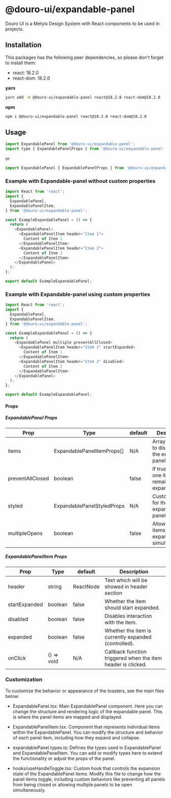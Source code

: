 # @douro-ui/expandable-panel

Douro UI is a Metyis Design System with React components to be used in projects.

## Installation

This packages has the following peer dependencies, so please don't forget to install them:

- react: 18.2.0
- react-dom: 18.2.0

**yarn**

```sh
yarn add -W @douro-ui/expandable-panel react@18.2.0 react-dom@18.2.0
```

**npm**

```sh
npm i @douro-ui/expandable-panel react@18.2.0 react-dom@18.2.0
```

## Usage

```js
import ExpandablePanel from '@douro-ui/expandable-panel';
import type { ExpandablePanelProps } from '@douro-ui/expandable-panel';
```

or

```js
import ExpandablePanel { ExpandablePanelProps } from '@douro-ui/expandable-panel';
```

### Example with Expandable-panel without custom properties

```js
import React from 'react';
import {
  ExpandablePanel,
  ExpandablePanelItem,
} from '@douro-ui/expandable-panel';

const ExampleExpandablePanel = () => {
  return (
    <ExpandablePanel>
      <ExpandablePanelItem header="Item 1">
        Content of Item 1
      </ExpandablePanelItem>
      <ExpandablePanelItem header="Item 2">
        Content of Item 2
      </ExpandablePanelItem>
    </ExpandablePanel>
  );
};

export default ExampleExpandablePanel;
```

### Example with Expandable-panel using custom properties

```js
import React from 'react';
import {
  ExpandablePanel,
  ExpandablePanelItem,
} from '@douro-ui/expandable-panel';

const ExampleExpandablePanel = () => {
  return (
    <ExpandablePanel multiple preventAllClosed>
      <ExpandablePanelItem header="Item 1" startExpanded>
        Content of Item 1
      </ExpandablePanelItem>
      <ExpandablePanelItem header="Item 2" disabled>
        Content of Item 2
      </ExpandablePanelItem>
    </ExpandablePanel>
  );
};

export default ExampleExpandablePanel;
```

#### Props

##### ExpandablePanel Props

| Prop             | Type                       | default | Description                                          |
| ---------------- | -------------------------- | ------- | ---------------------------------------------------- |
| items            | ExpandablePanelItemProps[] | N/A     | Array of items to display in the expandable panel.   |
| preventAllClosed | boolean                    | false   | If true, at least one item must remain expanded.                  |
| styled           | ExpandablePanelStyledProps | N/A     | Custom styles for the expandable panel.     |
| multipleOpens    | boolean                    | false   | Allows multiple items to be expanded simultaneously. |

##### ExpandablePanelItem Props

| Prop          | Type       | default   | Description                                                  |
| ------------- | ---------- | --------- | ------------------------------------------------------------ |
| header        | string     | ReactNode | Text which will be showed in header section                  |
| startExpanded | boolean    | false     | Whether the item should start expanded.                      |
| disabled      | boolean    | false     | Disables interaction with the item.                          |
| expanded      | boolean    | false     | Whether the item is currently expanded (controlled).         |
| onClick       | () => void | N/A       | Callback function triggered when the item header is clicked. |

### Customization

To customize the behavior or appearance of the toasters, see the main files below:

- ExpandablePanel.tsx: Main ExpandablePanel component. Here you can change the structure and rendering logic of the expandable panel. This is where the panel items are mapped and displayed.

- ExpandablePanelItem.tsx: Component that represents individual items within the ExpandablePanel. You can modify the structure and behavior of each panel item, including how they expand and collapse.

- expandablePanel.types.ts: Defines the types used in ExpandablePanel and ExpandablePanelItem. You can add or modify types here to extend the functionality or adjust the props of the panel.

- hooks/useHandleToggle.tsx: Custom hook that controls the expansion state of the ExpandablePanel items. Modify this file to change how the panel items toggle, including custom behaviors like preventing all panels from being closed or allowing multiple panels to be open simultaneously.
